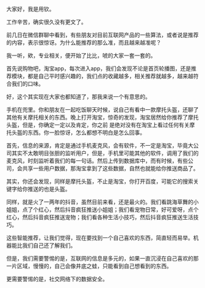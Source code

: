 大家好，我是用钦。

工作辛苦，确实很久没有更文了。

前几日在微信群聊中看到，有些朋友对目前互联网产品的一些算法，或者说是推荐的内容，表示很惊讶。为什么能推荐的那么准，而且越来越准呢？

我一听，欸，专业相关，便开始了比比，唬的大家一套一套的。

首先说购物吧，淘宝app，每次进入app，我们会发现不论是首页轮播图，还是推荐模块，都是自己平时感兴趣的，我们点的收藏越多，相关推荐就越多，越来越符合我们的口味。

好，这个其实现在大家也都知道了，那我来说一个有意思的。

手机在兜里。你和朋友在一起吃饭聊天时候，说自己有看中一款摩托头盔，还聊了其他有关摩托相关的东西。晚上打开淘宝，惊奇的发现，淘宝居然给你推荐了摩托头盔，但是，你确定一定以及肯定，你之前
是绝对没有在淘宝上看过任何有关摩托头盔的东西。你一脸惊讶，怎么都想不明白是怎么回事。

首先，信息的来源，肯定是通过手机麦克风，会有软件，不一定是淘宝，毕竟大公司其实不太敢明目张胆的监听用户，但是，手机里可能其他的软件，调用了我们的麦克风，时刻监听着我们的每一句话。然后上传到数据库中，而有时候，有些公司，会共享一些用户数据，那淘宝拿到了这些数据，自然也就能给你推送商品了。

其实，你还会发现，同样是摩托头盔，不止是淘宝，你打开百度，可能它的搜索关键字给你推送的也是头盔。

同样，就是火了一两年的抖音，虽然目前来看，还是最火的。我们看跳海草舞的小姐姐，点了个红心，然后抖音疯狂推送小姐姐；我们看宠物日常，好可爱呀，点个红心，然后抖音疯狂推送宠物；我们看各种生活小技巧，然后抖音疯狂推送生活技巧。

这些智能推荐，让我们觉得，现在要找到一个自己喜欢的东西，简直轻而易举。机器能比我们自己还了解我们。

但是，我们需要警惕的是，互联网的信息是多元的，如果一直沉浸在自己喜欢的那一片区域，慢慢的，自己会像井底之蛙，只能看到自己想看到的东西。

更需要警惕的是，社交网络下的数据安全。

